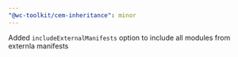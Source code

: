 ```yaml
---
"@wc-toolkit/cem-inheritance": minor
---
```


Added `includeExternalManifests` option to include all modules from externla manifests
